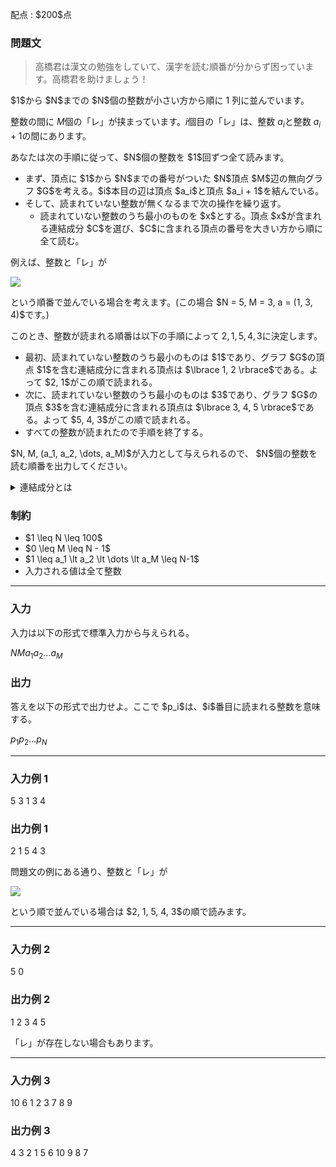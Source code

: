 
<div>

<span>

<span>

<p>
配点 : $200$点
</p>

<div>

<section>

### **問題文**

<blockquote>

<p>
高橋君は漢文の勉強をしていて、漢字を読む順番が分からず困っています。高橋君を助けましょう！
</p>

</blockquote>

<p>
$1$から $N$までの $N$個の整数が小さい方から順に 1 列に並んでいます。   

整数の間に $M$個の「レ」が挟まっています。$i$個目の「レ」は、整数 $a_i$と整数 $a_i + 1$の間にあります。
</p>

<p>
あなたは次の手順に従って、$N$個の整数を $1$回ずつ全て読みます。
</p>

<ul>

<li>
まず、頂点に $1$から $N$までの番号がついた $N$頂点 $M$辺の無向グラフ $G$を考える。$i$本目の辺は頂点 $a_i$と頂点 $a_i + 1$を結んでいる。
</li>

<li>
そして、読まれていない整数が無くなるまで次の操作を繰り返す。
<ul>

<li>
読まれていない整数のうち最小のものを $x$とする。頂点 $x$が含まれる連結成分 $C$を選び、$C$に含まれる頂点の番号を大きい方から順に全て読む。
</li>

</ul>

</li>

</ul>

<p>
例えば、整数と「レ」が
</p>

<p>

<img src="https://img.atcoder.jp/ghi/abc289_4328a29fa11f2f7fe51962c84eb3f7d8530b6a7eb40438a04b652a0771430765.jpg">

</img>

</p>

<p>
という順番で並んでいる場合を考えます。(この場合 $N = 5, M = 3, a = (1, 3, 4)$です。)

このとき、整数が読まれる順番は以下の手順によって $2, 1, 5, 4, 3$に決定します。
</p>

<ul>

<li>
最初、読まれていない整数のうち最小のものは $1$であり、グラフ $G$の頂点 $1$を含む連結成分に含まれる頂点は $\lbrace 1, 2 \rbrace$である。よって $2, 1$がこの順で読まれる。
</li>

<li>
次に、読まれていない整数のうち最小のものは $3$であり、グラフ $G$の頂点 $3$を含む連結成分に含まれる頂点は $\lbrace 3, 4, 5 \rbrace$である。よって $5, 4, 3$がこの順で読まれる。
</li>

<li>
すべての整数が読まれたので手順を終了する。
</li>

</ul>

<p>
$N, M, (a_1, a_2, \dots, a_M)$が入力として与えられるので、 $N$個の整数を読む順番を出力してください。
</p>

<details>

<summary>
連結成分とは
</summary>
あるグラフの 
<b>
部分グラフ
</b>
とは、元のグラフのいくつかの頂点といくつかの辺を選んでできるグラフのことをいいます。

グラフが 
<b>
連結
</b>
であるとは、グラフに含まれるすべての頂点同士が辺を経由して互いに行き来できることをいいます。


<b>
連結成分
</b>
とは、連結な部分グラフのうち、そのグラフを含んだより大きい連結な部分グラフが存在しないものをいいます。


</details>

</section>

</div>

<div>

<section>

### **制約**

<ul>

<li>
$1 \leq N \leq 100$
</li>

<li>
$0 \leq M \leq N - 1$
</li>

<li>
$1 \leq a_1 \lt a_2 \lt \dots \lt a_M \leq N-1$
</li>

<li>
入力される値は全て整数
</li>

</ul>

</section>

</div>

---

<div>

<div>

<section>

### **入力**

<p>
入力は以下の形式で標準入力から与えられる。
</p>

<div>

$N$$M$$a_1$$a_2$$\dots$$a_M$
</div>

</section>

</div>

<div>

<section>

### **出力**

<p>
答えを以下の形式で出力せよ。ここで $p_i$は、$i$番目に読まれる整数を意味する。
</p>

<div>

$p_1$$p_2$$\dots$$p_N$
</div>

</section>

</div>

</div>

---

<div>

<section>

### **入力例 1**

<div>

5 3
1 3 4

</div>

</section>

</div>

<div>

<section>

### **出力例 1**

<div>

2 1 5 4 3

</div>

<p>
問題文の例にある通り、整数と「レ」が
</p>

<p>

<img src="https://img.atcoder.jp/ghi/abc289_4328a29fa11f2f7fe51962c84eb3f7d8530b6a7eb40438a04b652a0771430765.jpg">

</img>

</p>

<p>
という順で並んでいる場合は $2, 1, 5, 4, 3$の順で読みます。
</p>

</section>

</div>

---

<div>

<section>

### **入力例 2**

<div>

5 0


</div>

</section>

</div>

<div>

<section>

### **出力例 2**

<div>

1 2 3 4 5

</div>

<p>
「レ」が存在しない場合もあります。
</p>

</section>

</div>

---

<div>

<section>

### **入力例 3**

<div>

10 6
1 2 3 7 8 9

</div>

</section>

</div>

<div>

<section>

### **出力例 3**

<div>

4 3 2 1 5 6 10 9 8 7

</div>

</section>

</div>

</span>

</span>

</div>
